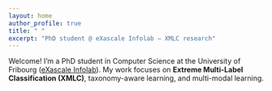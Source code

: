 ```yaml
---
layout: home
author_profile: true
title: " "
excerpt: "PhD student @ eXascale Infolab — XMLC research"
---
```


Welcome! I’m a PhD student in Computer Science at the University of Fribourg ([eXascale Infolab](https://exascale.info/)).
My work focuses on **Extreme Multi-Label Classification (XMLC)**, taxonomy-aware learning, and multi-modal learning.
